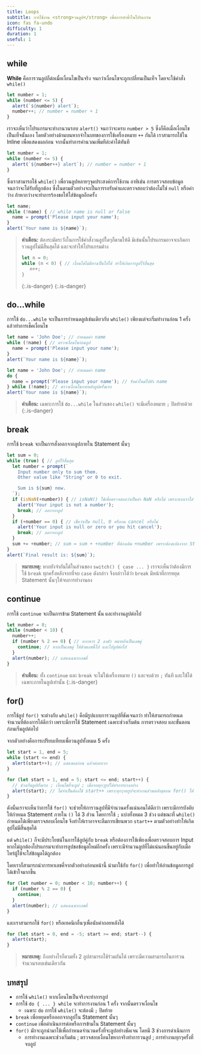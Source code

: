 ```yaml
---
title: Loops
subtitle: การใช้งาน <strong>วนลูป</strong> เพื่อการทำซ้ำในโปรแกรม
icon: fas fa-undo
difficulty: 1
duration: 1
useful: 1
---
```


## while

**While** คือการวนลูปก็ต่อเมื่อเงื่อนไขเป็นจริง จนกว่าเงื่อนไขจะถูกเปลี่ยนเป็นเท็จ โดยจะใช้คำสั่ง `while()`

```javascript
let number = 1;
while (number <= 5) {
  alert(`${number} alert`);
  number++; // number = number + 1
}
```

เราจะเห็นว่าโปรแกรมจะทำงานวนรอบ `alert()` จนกว่าจะครบ `number > 5` ซึ่งก็คือเมื่อเงื่อนไขเป็นเท็จนั้นเอง โดยตัวอย่างด้านบนหากจำในบทของการใช้เครื่องหมาย `++` กันได้ เราสามารถใช้ใน Inline เพื่อแสดงผลก่อน จากนั้นทำการคำนวณเพิ่มทีล่ะค่าได้ทันที

```javascript
let number = 1;
while (number <= 5) {
  alert(`${number++} alert`); // number = number + 1
}
```

ซึ่งเราสามารถใช้ `while()` เพื่อวนลูปหลายๆจุดประสงค์การใช้งาน อาทิเช่น การตรวจสอบข้อมูลจนกว่าจะได้รับที่ถูกต้อง ซึ่งในตามตัวอย่างจะเป็นการรอรับค่าและตรวจสอบว่าต้องไม่ใช่ `null` หรือค่าว่าง ถ้าหากว่างจะทำการร้องขอให้ใส่ข้อมูลอีกครั้ง

```javascript
let name;
while (!name) { // while name is null or false
  name = prompt('Please input your name');
}
alert(`Your name is ${name}`);
```

> **คำเตือน:** ต้องระมัดระวังในการใช้คำสั่งวนลูปใดๆก็ตามให้ดี มิเช่นนั้นโปรแกรมอาจจะเกิดการวนลูปไม่มีสิ้นสุดได้ และจะทำให้โปรแกรมค้าง
>
> ```js
> let n = 0;
> while (n < 0) { // เงื่อนไขไม่มีทางเป็นไปได้ ทำให้เกิดการลูปไร้สิ้นสุด
>    n++;
> }
> ```
> {:.is-danger}
{:.is-danger}

## do...while

การใช้ `do...while` จะเป็นการกำหนดลูปเช่นเดียวกับ `while()` เพียงแต่จะเริ่มทำงานก่อน 1 ครั้งแล้วทำการเช็คเงื่อนไข

```javascript
let name = 'John Doe'; // กำหนดค่า name
while (!name) { // ตรวจเงื่อนไขก่อนลูป
  name = prompt('Please input your name');
}
alert(`Your name is ${name}`);
```

```javascript
let name = 'John Doe'; // กำหนดค่า name
do {
  name = prompt('Please input your name'); // รับค่าใหม่ไปยัง name
} while (!name); // ตรวจเงื่อนไขภายหลังลูปครั้งแรก
alert(`Your name is ${name}`);
```

> **คำเตือน:** เฉพาะการใช้ `do...while` ในส่วนของ `while()` จะมีเครื่องหมาย `;` ปิดท้ายด้วย
{:.is-danger}

## break

การใช้ `break` จะเป็นการสั่งออกจากลูปภายใน Statement นั้นๆ

```javascript
let sum = 0;
while (true) { // ลูปไร้สิ้นสุด
  let number = prompt(`
    Input number only to sum them.
    Other value like "String" or 0 to exit.

    Sum is ${sum} now.
  `);
  if (isNaN(+number)) { // isNaN() ใช้เพื่อตรวจสอบว่าเป็นค่า NaN หรือไม่ เพราะหากเราใส่ String และแปลงค่า +number จะกลายเป็นไม่ใช่จำนวน
    alert('Your input is not a number');
    break; // ออกจากลูป
  }
  if (+number == 0) { // เช็คว่าเป็น null, 0 หรือกด cancel หรือไม่
    alert('Your input is null or zero or you hit cancel');
    break; // ออกจากลูป
  }
  sum += +number; // sum = sum + +number ที่ต้องเติม +number เพราะต้องแปลงจาก String เป็น Number
}
alert(`Final result is: ${sum}`);
```

> **หมายเหตุ:** หากยังจำกันได้ในส่วนของ `switch() { case ... }` เราจะเห็นว่าต้องมีการใช้ `break` ทุกครั้งหลังจากที่จบ `case` ดังกล่าว จึงกล่าวได้ว่า `break` มีหน้าที่การหยุด Statement นั้นๆให้จบการทำงานลง

## continue

การใช้ `continue` จะเป็นการข้าม Statement นั้น และทำงานลูปต่อไป

```javascript
let number = 0;
while (number < 10) {
  number++;
  if (number % 2 == 0) { // หากหาร 2 ลงตัว หมายถึงเป็นเลขคู่
    continue; // หากเป็นเลขคู่ ให้ข้ามเลขนี้ไป และไปลูปต่อไป
  }
  alert(number); // แสดงเฉพาะเลขคี่
}
```

> **คำเตือน:** ทั้ง `continue` และ `break` จะไม่ใช่เครื่องหมาย `()` และจบด้วย `;` ทันที และใช้ได้เฉพาะภายในลูปเท่านั้น
{:.is-danger}

## for()

การใช้ลูป `for()` จะต่างกับ `while()` คือมีรูปแบบการวนลูปที่ชัดเจนกว่า ทำให้สามารถกำหนดจำนวนที่ต้องการได้ดีกว่า เพราะมีการใช้ Statement เฉพาะช่วงเริ่มต้น การตรวจสอบ และขั้นตอนก่อนเริ่มลูปต่อไป

จากตัวอย่างคือการเปรียบเทียบเพื่อวนลูปทั้งหมด 5 ครั้ง

```javascript
let start = 1, end = 5;
while (start <= end) {
  alert(start++); // แสดงผลก่อน แล้วค่อยบวก
}
```

```javascript
for (let start = 1, end = 5; start <= end; start++) {
  // ช่วงเริ่มลูปทั้งแรก ; เงื่อนไขที่จะลูป ; เมื่อจบทุกๆรูปให้ทำการบางอย่าง
  alert(start); // ไม่จำเป็นต้องใช้ start++ เพราะทุกๆจบรูปจะทำงานส่วนหลังสุดบน for() ให้
}
```

ดังนั้นเราจะเห็นว่าการใช้ `for()` จะช่วยให้การวนลูปที่มีจำนวนครั้งแน่นอนได้ดีกว่า เพราะมีการบังคับให้กำหนด Statement ภายใน `()` ได้ 3 ส่วน โดยการใช้ `;` แบ่งทั้งหมด 3 ช่วง แต่ขณะที่ `while()` กำหนดได้เพียงตรวจสอบเงื่อนไข จึงทำให้เราอาจจะลืมการเขียนพวก `start++` ตามตัวอย่างทำให้เกิดลูปไม่มีสิ้นสุดได้

แต่ `while()` ก็จะมีประโยชน์ในการใช้ลูปคู่กับ `break` หรือต้องการใช้เพียงเพื่อตรวจสอบการ Input หากไม่ถูกต้องโปรแกรมจะทำการลูปขอข้อมูลใหม่อีกครั้ง เพราะมีจำนวนลูปที่ไม่แน่นอนขึ้นอยู่กับเมื่อไหร่ผู้ใช้จะใส่ข้อมูลได้ถูกต้อง

โดยเราก็สามารถนำการหาเลขคี่จากตัวอย่างก่อนหน้านี้ นำมาใช้กับ `for()` เพื่อทำให้อ่านข้อมูลการลูปได้เข้าใจมากขึ้น

```javascript
for (let number = 0; number < 10; number++) {
  if (number % 2 == 0) {
    continue;
  }
  alert(number); // แสดงเฉพาะเลขคี่
}
```

และเราสามารถใช้ `for()` หรือเทคนิกอื่นๆเพื่อนับค่าถอยหลังได้

```javascript
for (let start = 0, end = -5; start >= end; start--) {
  alert(start);
}
```

> **หมายเหตุ:** ถึงอย่างไรก็ตามทั้ง 2 ลูปสามารถใช้ร่วมกันได้ เพราะมีความสามารถในการวนจำนวนรอบเช่นเดียวกัน

## บทสรุป

- การใช้ `while()` หากเงื่อนไขเป็นจริงจะทำการลูป
- การใช้ `do { ... } while` จะทำการงานก่อน 1 ครั้ง จากนั้นตรวจเงื่อนไข
  - เฉพาะ `do` การใช้ `while()` จะต้องมี `;` ปิดท้าย
- `break` เพื่อหยุดหรือออกจากลูปใน Statement นั้นๆ
- `continue` เพื่อดำเนินการต่อหรือการข้ามใน Statement นั้นๆ
- `for()` มักจะถูกนำมาใช้เพื่อกำหนดจำนวนครั้งที่จะลูปอย่างชัดเจน โดยมี 3 ช่วงการดำเนินการ
  - การทำงานเฉพาะช่วงเริ่มต้น ; ตรวจสอบเงื่อนไขหากจริงทำการวนลูป ; การทำงานทุกๆครั้งที่จบลูป
